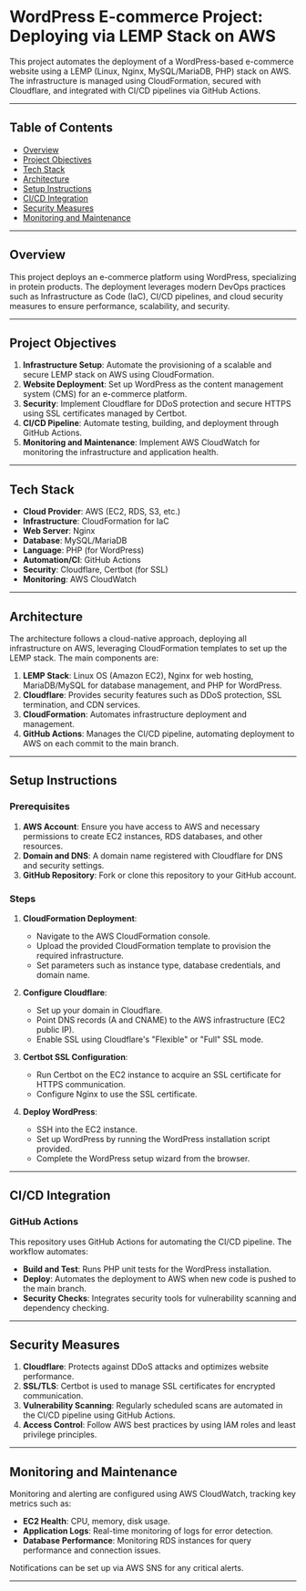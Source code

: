 # WordPress E-commerce Project: Deploying via LEMP Stack on AWS

This project automates the deployment of a WordPress-based e-commerce website using a LEMP (Linux, Nginx, MySQL/MariaDB, PHP) stack on AWS. The infrastructure is managed using CloudFormation, secured with Cloudflare, and integrated with CI/CD pipelines via GitHub Actions.

---

## Table of Contents

- [Overview](#overview)
- [Project Objectives](#project-objectives)
- [Tech Stack](#tech-stack)
- [Architecture](#architecture)
- [Setup Instructions](#setup-instructions)
- [CI/CD Integration](#cicd-integration)
- [Security Measures](#security-measures)
- [Monitoring and Maintenance](#monitoring-and-maintenance)

---

## Overview

This project deploys an e-commerce platform using WordPress, specializing in protein products. The deployment leverages modern DevOps practices such as Infrastructure as Code (IaC), CI/CD pipelines, and cloud security measures to ensure performance, scalability, and security.

---

## Project Objectives

1. **Infrastructure Setup**: Automate the provisioning of a scalable and secure LEMP stack on AWS using CloudFormation.
2. **Website Deployment**: Set up WordPress as the content management system (CMS) for an e-commerce platform.
3. **Security**: Implement Cloudflare for DDoS protection and secure HTTPS using SSL certificates managed by Certbot.
4. **CI/CD Pipeline**: Automate testing, building, and deployment through GitHub Actions.
5. **Monitoring and Maintenance**: Implement AWS CloudWatch for monitoring the infrastructure and application health.

---

## Tech Stack

- **Cloud Provider**: AWS (EC2, RDS, S3, etc.)
- **Infrastructure**: CloudFormation for IaC
- **Web Server**: Nginx
- **Database**: MySQL/MariaDB
- **Language**: PHP (for WordPress)
- **Automation/CI**: GitHub Actions
- **Security**: Cloudflare, Certbot (for SSL)
- **Monitoring**: AWS CloudWatch

---

## Architecture

The architecture follows a cloud-native approach, deploying all infrastructure on AWS, leveraging CloudFormation templates to set up the LEMP stack. The main components are:

1. **LEMP Stack**: Linux OS (Amazon EC2), Nginx for web hosting, MariaDB/MySQL for database management, and PHP for WordPress.
2. **Cloudflare**: Provides security features such as DDoS protection, SSL termination, and CDN services.
3. **CloudFormation**: Automates infrastructure deployment and management.
4. **GitHub Actions**: Manages the CI/CD pipeline, automating deployment to AWS on each commit to the main branch.

---

## Setup Instructions

### Prerequisites

1. **AWS Account**: Ensure you have access to AWS and necessary permissions to create EC2 instances, RDS databases, and other resources.
2. **Domain and DNS**: A domain name registered with Cloudflare for DNS and security settings.
3. **GitHub Repository**: Fork or clone this repository to your GitHub account.

### Steps

1. **CloudFormation Deployment**:
   - Navigate to the AWS CloudFormation console.
   - Upload the provided CloudFormation template to provision the required infrastructure.
   - Set parameters such as instance type, database credentials, and domain name.

2. **Configure Cloudflare**:
   - Set up your domain in Cloudflare.
   - Point DNS records (A and CNAME) to the AWS infrastructure (EC2 public IP).
   - Enable SSL using Cloudflare's "Flexible" or "Full" SSL mode.

3. **Certbot SSL Configuration**:
   - Run Certbot on the EC2 instance to acquire an SSL certificate for HTTPS communication.
   - Configure Nginx to use the SSL certificate.

4. **Deploy WordPress**:
   - SSH into the EC2 instance.
   - Set up WordPress by running the WordPress installation script provided.
   - Complete the WordPress setup wizard from the browser.

---

## CI/CD Integration

### GitHub Actions

This repository uses GitHub Actions for automating the CI/CD pipeline. The workflow automates:

- **Build and Test**: Runs PHP unit tests for the WordPress installation.
- **Deploy**: Automates the deployment to AWS when new code is pushed to the main branch.
- **Security Checks**: Integrates security tools for vulnerability scanning and dependency checking.

---

## Security Measures

1. **Cloudflare**: Protects against DDoS attacks and optimizes website performance.
2. **SSL/TLS**: Certbot is used to manage SSL certificates for encrypted communication.
3. **Vulnerability Scanning**: Regularly scheduled scans are automated in the CI/CD pipeline using GitHub Actions.
4. **Access Control**: Follow AWS best practices by using IAM roles and least privilege principles.

---

## Monitoring and Maintenance

Monitoring and alerting are configured using AWS CloudWatch, tracking key metrics such as:

- **EC2 Health**: CPU, memory, disk usage.
- **Application Logs**: Real-time monitoring of logs for error detection.
- **Database Performance**: Monitoring RDS instances for query performance and connection issues.

Notifications can be set up via AWS SNS for any critical alerts.

---
